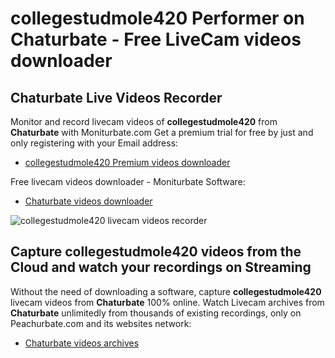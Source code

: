 # collegestudmole420 Performer on Chaturbate - Free LiveCam videos downloader

## Chaturbate Live Videos Recorder

Monitor and record livecam videos of **collegestudmole420** from **Chaturbate** with Moniturbate.com
Get a premium trial for free by just and only registering with your Email address:
* [collegestudmole420 Premium videos downloader](https://moniturbate.com/request-demo-licence-key.html)

Free livecam videos downloader - Moniturbate Software:
* [Chaturbate videos downloader](https://moniturbate.com/moniturbate-download-software.html)

![collegestudmole420 livecam videos recorder](https://peachurnet.com/templates/moniturbate-software.png)


## Capture collegestudmole420 videos from the Cloud and watch your recordings on Streaming

Without the need of downloading a software, capture **collegestudmole420** livecam videos from **Chaturbate** 100% online.
Watch Livecam archives from **Chaturbate** unlimitedly from thousands of existing recordings, only on Peachurbate.com and its websites network:
* [Chaturbate videos archives](https://peachurnet.com/)